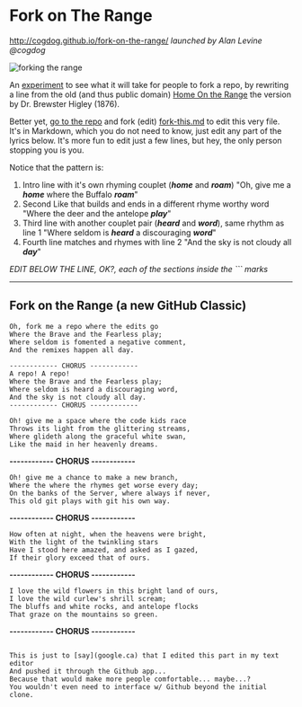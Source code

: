 # Fork on The Range
http://cogdog.github.io/fork-on-the-range/
*launched by Alan Levine @cogdog*

![forking the range](images/ranch.jpg  "home on the range")

An [experiment]() to see what it will take for people to fork a repo, by rewriting a line from the old (and thus public domain) [Home On the Range](https://en.wikipedia.org/wiki/Home_on_the_Range) the version by Dr. Brewster Higley (1876). 

Better yet, [go to the repo](https://github.com/cogdog/fork-on-the-range/tree/gh-pages) and fork (edit) [fork-this.md](https://github.com/cogdog/fork-on-the-range/blob/gh-pages/fork-this.md) to edit this very file. It's in Markdown, which you do not need to know, just edit any part of the lyrics below. It's more fun to edit just a few lines, but hey, the only person stopping you is you.

Notice that the pattern is:

1. Intro line with it's own rhyming couplet (**_home_** and **_roam_**)  "Oh, give me a **_home_** where the Buffalo **_roam_**"
2. Second Like that builds and ends in a different rhyme worthy word "Where the deer and the antelope **_play_**"
3. Third line with another couplet pair (**_heard_** and **_word_**), same rhythm as line 1 "Where seldom is **_heard_** a discouraging **_word_**"
4. Fourth line matches and rhymes with line 2 "And the sky is not cloudy all **_day_**"

*EDIT BELOW THE LINE, OK?, each of the sections inside the ``` marks*

------

## Fork on the Range (a new GitHub Classic)

```
Oh, fork me a repo where the edits go
Where the Brave and the Fearless play;
Where seldom is fomented a negative comment,
And the remixes happen all day.
```

```
------------ CHORUS ------------ 
A repo! A repo!
Where the Brave and the Fearless play;
Where seldom is heard a discouraging word,
And the sky is not cloudy all day.
------------ CHORUS ------------ 
```

```
Oh! give me a space where the code kids race
Throws its light from the glittering streams,
Where glideth along the graceful white swan,
Like the maid in her heavenly dreams.

```

**------------ CHORUS ------------**

```
Oh! give me a chance to make a new branch,
Where the where the rhymes get worse every day;
On the banks of the Server, where always if never,
This old git plays with git his own way.
```

**------------ CHORUS ------------**

```
How often at night, when the heavens were bright,
With the light of the twinkling stars
Have I stood here amazed, and asked as I gazed,
If their glory exceed that of ours.
```

**------------ CHORUS ------------**

```
I love the wild flowers in this bright land of ours,
I love the wild curlew's shrill scream;
The bluffs and white rocks, and antelope flocks
That graze on the mountains so green.
```

**------------ CHORUS ------------**

```

This is just to [say](google.ca) that I edited this part in my text editor
And pushed it through the Github app...
Because that would make more people comfortable... maybe...?
You wouldn't even need to interface w/ Github beyond the initial clone.

```


